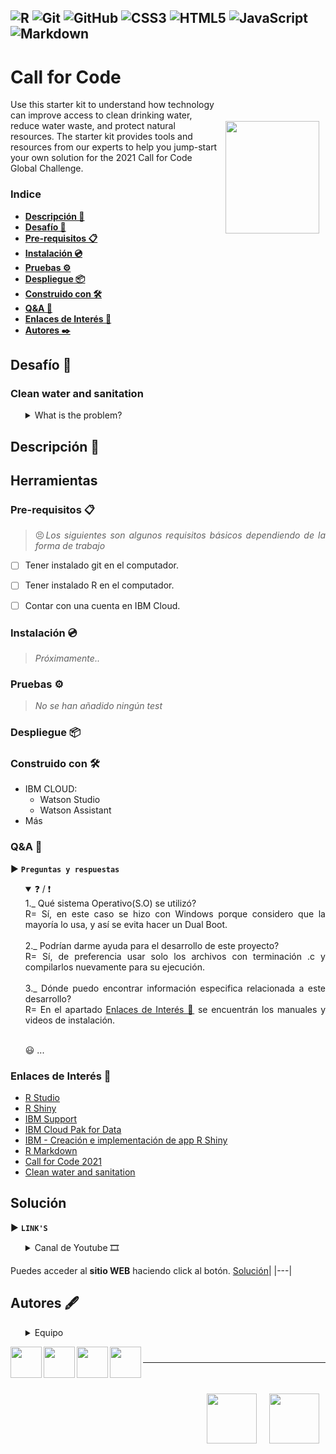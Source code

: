 ![R](https://img.shields.io/badge/R-276DC3?style=flat&logo=r&logoColor=white)
![Git](https://img.shields.io/badge/-Git-%23F05032?style=flat&logo=git&logoColor=%23ffffff)
![GitHub](https://img.shields.io/badge/-GitHub-181717?style=flat&logo=github)
![CSS3](https://img.shields.io/badge/-CSS3-%231572B6?style=flat&logo=css3)
![HTML5](https://img.shields.io/badge/-HTML5-%23E44D27?style=flat&logo=html5&logoColor=ffffff)
![JavaScript](https://img.shields.io/badge/-JavaScript-F7DF1E?style=flat&logo=javascript&logoColor=ffffff)
![Markdown](https://img.shields.io/badge/Markdown-000000?style=flat&logo=markdown&logoColor=white)
---

# Call for Code

<img src="https://callforcode.org/wp-content/uploads/2018/05/Call_for_Code_logo_vector_toptype_color.png" align="right" height="180" width="150" vspace="35" hspace="10">

Use this starter kit to understand how technology can improve access to clean drinking water, reduce water waste, and protect natural resources. 
The starter kit provides tools and resources from our experts to help you jump-start your own solution for the 2021 Call for Code Global Challenge.

### Indice
  - **[Descripción 📑](#descripción-)**
  - **[Desafío 📔](#desafio-)**
  - **[Pre-requisitos 📋](#pre-requisitos-)** 
  - **[Instalación 💿](#instalación-)** 
  - **[Pruebas ⚙️](#pruebas-)** 
  - **[Despliegue 📦](#despliegue-)** 
  - **[Construido con 🛠️](#construido-con-)** 
  - **[Q&A 💬](#qa-)**
  - **[Enlaces de Interés 👀](#enlaces-de-interés-)**
  - **[Autores ✒️](#autores-)**

## Desafío 📔
   ### Clean water and sanitation
  <ul>
  <details>
  <summary> What is the problem? </summary>
   Water is the natural resource that is most threatened by climate change and is a prerequisite for life on earth.  
   According to the World Health Organization, 2.2 billion people around the world do not have safely managed drinking water services,  
   4.2 billion people do not have safely managed sanitation services, and 3 billion people lack basic handwashing facilities.
   These services are critical in preventing the spread of COVID-19 and other diseases.  
   Even in areas that have these services, there are vast inequalities in the accessibility, availability, and quality of the services. 
   </details>
  </ul>
  
## Descripción 📑

<!--
<img src="https://callforcode.org/wp-content/uploads/2018/05/Call_for_Code_logo_vector_toptype_color.png" align="right" height="150" width="150" vspace="35" hspace="10">
-->
<div style="text-align: justify;">
  
## Herramientas 

### Pre-requisitos 📋  

> 😣*Los siguientes son algunos requisitos básicos dependiendo de la forma de trabajo*
  - [ ] Tener instalado git en el computador.
  - [ ] Tener instalado R en el computador.
  - [ ] Contar con una cuenta en IBM Cloud.


### Instalación 💿
> *Próximamente..*
  
### Pruebas ⚙️
> *No se han añadido ningún test*
  
### Despliegue 📦

### Construido con 🛠
  - IBM CLOUD: 
    - Watson Studio
    - Watson Assistant
  - Más
  
### Q&A 💬
▶ **`Preguntas y respuestas`**
  <ul>
  <details open>
  <summary> ❓ / ❗ </summary>
    1._ Qué sistema Operativo(S.O) se utilizó? </br>  
      R= Sí, en este caso se hizo con Windows porque considero que la mayoría lo usa, y así se evita hacer un Dual Boot. </br><br>
    2._ Podrían darme ayuda para el desarrollo de este proyecto? </br>
      R= Sí, de preferencia usar solo los archivos con terminación .c y compilarlos nuevamente para su ejecución. </br><br>
    3._ Dónde puedo encontrar información especifica relacionada a este desarrollo? </br>
    R= En el apartado <a href="https://github.com/ferjml97/call4code_water/blob/main/README.md#enlaces-de-inter%C3%A9s-">Enlaces de Interés 👀</a> se encuentrán los manuales y videos de instalación.</br><br>
   
   😃 ...
  </details>
  </ul>
  
### Enlaces de Interés 👀
- [R Studio](https://es.wikipedia.org/wiki/OpenMP "Wikipedia OpenMP")
- [R Shiny ](https://shiny.rstudio.com/ "R Shiny")
- [IBM Support](https://www.ibm.com/support/home/ "IBM Support")
- [IBM Cloud Pak for Data](https://www.ibm.com/support/producthub/icpdata/docs/content/SSQNUZ_latest/cpd/overview/overview.html "IBM Cloud Pak for Data")
- [IBM - Creación e implementación de app R Shiny](https://www.ibm.com/support/producthub/icpdata/docs/content/SSQNUZ_latest/wsj/analyze-data/rshinyapps.html "Creación e implementación de aplicaciones R Shiny (RStudio Server con R 3.6)")
- [R Markdown](https://rmarkdown.rstudio.com/ "R Markdown")
- [Call for Code 2021](https://developer.ibm.com/callforcode/ "Call for Code")
- [Clean water and sanitation](https://developer.ibm.com/callforcode/get-started/climate-change/clean-water/ "Clean water and sanitation")

## Solución 
 ▶ **`LINK'S`**
 <ul>
 <details>
  <summary> Canal de Youtube 🎞 </summary>
    <div>
    <img align="center" href="https://www.youtube.com/channel/UCvzjHuCK_IibzNNFpnNbBYQ"
    src= "https://img.shields.io/badge/YouTube-FF0000?style=plastic&logo=youtube&logoColor=white" alt="Canal de Youtube">  
    </div>
    <ul>
      <details>  
        <summary> Pitch ⚾ </summary>
          <img align="center" href="https://www.youtube.com/watch?v=_40dMAMhlRQ&ab_channel=Forest4Water"
          src= "https://img.shields.io/badge/YouTube-FF0000?style=plastic&logo=youtube&logoColor=white"  alt="Pitch">  
      </details>
    </ul>
    <ul>
      <details>  
        <summary> APP Demo 📱 </summary>
          <img align="center" href="https://www.youtube.com/watch?v=FDG5JZsy8s4&ab_channel=Forest4Water"  
          src= "https://img.shields.io/badge/YouTube-FF0000?style=plastic&logo=youtube&logoColor=white" alt="APP Demo"> 
      </details>
    </ul>
  </details>
  </ul>
  
  Puedes acceder al **sitio WEB** haciendo click al botón.
  [Solución](http://169.60.171.142:3838/call4code/ "SITIO WEB")|
  |---|


## Autores 🖋

  <ul>
    <details>  
      <summary> Equipo </summary>
    <html lang="es">
    <head>
        <meta charset="UTF-8">
        <meta name="viewport" content="width=device-width, initial-scale=1.0">
        <meta http-equiv="X-UA-Compatible" content="ie=edge">
        <title>Página web AlexCG</title>
        <link rel="shortcut icon" href="img/alexcgdesign.png" type="image/x-icon">
        <link rel="stylesheet" href="css/team_style.css">
        <link href="https://fonts.googleapis.com/css?family=Open+Sans:300,400,700,800&display=swap" rel="stylesheet"> 
    </head>
        <main>
            <section class="clientes contenedor"> 
              <div class="cards">
                        <div class="card">
                            <img href="https://github.com/gonzalezivan90" align="left" src="https://avatars.githubusercontent.com/u/5403068?v=4" height="50" width="50"> 
                            <div class="contenido-texto-card">
                                <h3>IVÁN GONZÁLEZ</h3>
                                <h4>gonzalezivan90</h4>
                            </div>
                        </div>
                        <div class="card">
                            <img href="https://github.com/danflop" align="left" src="https://avatars.githubusercontent.com/u/5290060?v=4" height="50" width="50">     
                            <div class="contenido-texto-card">
                                <h3>DANIEL LÓPEZ</h3>
                                <h4>danflop</h4>
                            </div>
                        </div>
                    </div>
                        <div class="cards">
                        <div class="card">
                            <img href="https://github.com/neo-zero98" align="left" src="https://avatars.githubusercontent.com/u/74437268?v=4" height="50" width="50">     
                            <div class="contenido-texto-card">
                                <h3>CALEB HERNANDEZ</h3>
                                <h4>neo-zero98</h4>
                            </div>
                        </div>
                        <div class="card">
                            <img href="https://github.com/ferjml97" align="left" src="https://avatars.githubusercontent.com/u/47682546?v=4" height="50" width="50">
                            <div class="contenido-texto-card">
                                <h3>FERNANDO MALDONADO</h3>
                                <h4>ferjml97</h4>
                            </div>
                        </conteiner>
                        </div>
                    </div>
                </div>
            </section>
        </main>
    </body>
    </html>
    </details>
  </ul>
  
<div>
  <div>
  <img href="https://github.com/gonzalezivan90" align="left" src="https://avatars.githubusercontent.com/u/5403068?v=4" height="50" width="50"> 
    <!--
    <aside>
      <h5>gonzalezivan90</h5>
      <p>Hola, soy...</p>
    </aside>
    --> 
  <img href="https://github.com/danflop" align="left" src="https://avatars.githubusercontent.com/u/5290060?v=4" height="50" width="50">     
  <img href="https://github.com/neo-zero98" align="left" src="https://avatars.githubusercontent.com/u/74437268?v=4" height="50" width="50">  
  <img href="https://github.com/ferjml97" align="left" src="https://avatars.githubusercontent.com/u/47682546?v=4" height="50" width="50">
  </div>
</div>

#
---

<div>
<img src="https://3kda485d4m0mmprok50zsd5m-wpengine.netdna-ssl.com/wp-content/uploads/2018/07/sponsorlogo-IBM-600x300.png" align="right" height="80" width="80" vspace="35" hspace="10">
<img src="https://media.giphy.com/avatars/Shawee/mLOfJ4qIzm9a.png" align="right" height="80"width="80" vspace="35" hspace="10">
</div>
